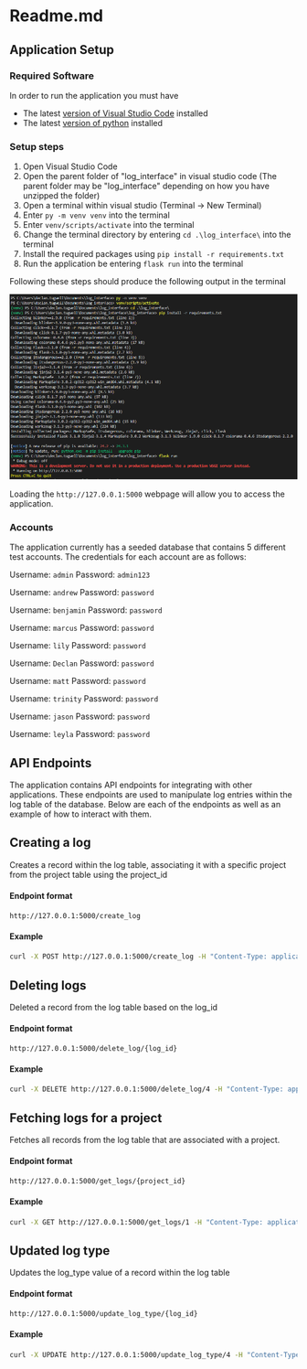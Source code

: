 # Readme.md

## Application Setup

### Required Software

In order to run the application you must have

- The latest [version of Visual Studio Code](https://code.visualstudio.com/download) installed
- The latest [version of python](https://www.python.org/downloads/) installed

### Setup steps

1. Open Visual Studio Code
2. Open the parent folder of "log_interface" in visual studio code (The parent folder may be "log_interface" depending on how you have unzipped the folder)
3. Open a terminal within visual studio (Terminal -> New Terminal)
4. Enter `py -m venv venv` into the terminal
5. Enter `venv/scripts/activate` into the terminal
6. Change the terminal directory by entering `cd .\log_interface\` into the terminal
7. Install the required packages using `pip install -r requirements.txt`
8. Run the application be entering `flask run` into the terminal

Following these steps should produce the following output in the terminal

!["Console output"](images/create_virtual_environment_output.PNG)

Loading the `http://127.0.0.1:5000` webpage will allow you to access the application.

### Accounts

The application currently has a seeded database that contains 5 different test accounts.
The credentials for each account are as follows:

Username: `admin`
Password: `admin123`

Username: `andrew`
Password: `password`

Username: `benjamin`
Password: `password`

Username: `marcus`
Password: `password`

Username: `lily`
Password: `password`

Username: `Declan`
Password: `password`

Username: `matt`
Password: `password`

Username: `trinity`
Password: `password`

Username: `jason`
Password: `password`

Username: `leyla`
Password: `password`

## API Endpoints

The application contains API endpoints for integrating with other applications.
These endpoints are used to manipulate log entries within the log table of the database.
Below are each of the endpoints as well as an example of how to interact with them.

## Creating a log

Creates a record within the log table, associating it with a specific project from the project table using the project_id

#### Endpoint format

```url
http://127.0.0.1:5000/create_log
```

#### Example

```bash
curl -X POST http://127.0.0.1:5000/create_log -H "Content-Type: application/json" -d '{ "message" : "Test Request", "logType" : 0, "timestamp" : "", "projectId" : 1 }'
  ```

## Deleting logs

Deleted a record from the log table based on the log_id

#### Endpoint format

```url
http://127.0.0.1:5000/delete_log/{log_id}
```

#### Example

```bash
curl -X DELETE http://127.0.0.1:5000/delete_log/4 -H "Content-Type: application/json"
```

## Fetching logs for a project

Fetches all records from the log table that are associated with a project.

#### Endpoint format

```url
http://127.0.0.1:5000/get_logs/{project_id}
```

#### Example

```bash
curl -X GET http://127.0.0.1:5000/get_logs/1 -H "Content-Type: application/json"
```

## Updated log type

Updates the log_type value of a record within the log table

#### Endpoint format

```url
http://127.0.0.1:5000/update_log_type/{log_id}
```

#### Example

```bash
curl -X UPDATE http://127.0.0.1:5000/update_log_type/4 -H "Content-Type: application/json" -d '{ "logType" : 2 }'
```